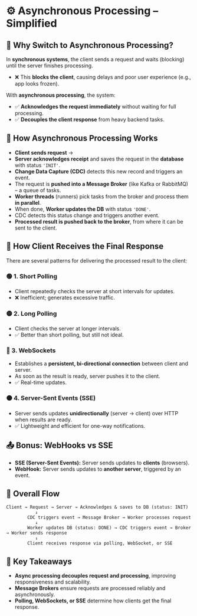 # ⚙️ **Asynchronous Processing – Simplified**

## 🚦 **Why Switch to Asynchronous Processing?**
In **synchronous systems**, the client sends a request and waits (blocking) until the server finishes processing.
- ❌ This **blocks the client**, causing delays and poor user experience (e.g., app looks frozen).

With **asynchronous processing**, the system:
* ✅ **Acknowledges the request immediately** without waiting for full processing.
* ✅ **Decouples the client response** from heavy backend tasks.

## 🔄 **How Asynchronous Processing Works**
- **Client sends request** →
- **Server acknowledges receipt** and saves the request in the **database** with status `'INIT'`.
- **Change Data Capture (CDC)** detects this new record and triggers an event.
- The request is **pushed into a Message Broker** (like Kafka or RabbitMQ) – a queue of tasks.
- **Worker threads** (runners) pick tasks from the broker and process them **in parallel**.
- When done, **Worker updates the DB** with status `'DONE'`.
- CDC detects this status change and triggers another event.
- **Processed result is pushed back to the broker**, from where it can be sent to the client.

## 🔁 **How Client Receives the Final Response**
There are several patterns for delivering the processed result to the client:

### 🟢 1. **Short Polling**
* Client repeatedly checks the server at short intervals for updates.
* ❌ Inefficient; generates excessive traffic.

### 🟡 2. **Long Polling**
* Client checks the server at longer intervals.
* ✅ Better than short polling, but still not ideal.

### 🔵 3. **WebSockets**
* Establishes a **persistent, bi-directional connection** between client and server.
* As soon as the result is ready, server pushes it to the client.
* ✅ Real-time updates.

### 🟠 4. **Server-Sent Events (SSE)**
* Server sends updates **unidirectionally** (server → client) over HTTP when results are ready.
* ✅ Lightweight and efficient for one-way notifications.

## 📤 **Bonus: WebHooks vs SSE**
* **SSE (Server-Sent Events):** Server sends updates to **clients** (browsers).
* **WebHook:** Server sends updates to **another server**, triggered by an event.

## 🔁 **Overall Flow**
```plaintext
Client → Request → Server → Acknowledges & saves to DB (status: INIT)
           ↓
        CDC triggers event → Message Broker → Worker processes request
           ↓
        Worker updates DB (status: DONE) → CDC triggers event → Broker → Worker sends response
           ↓
        Client receives response via polling, WebSocket, or SSE
```

## 🔑 **Key Takeaways**
* **Async processing decouples request and processing**, improving responsiveness and scalability.
* **Message Brokers** ensure requests are processed reliably and asynchronously.
* **Polling, WebSockets, or SSE** determine how clients get the final response.
